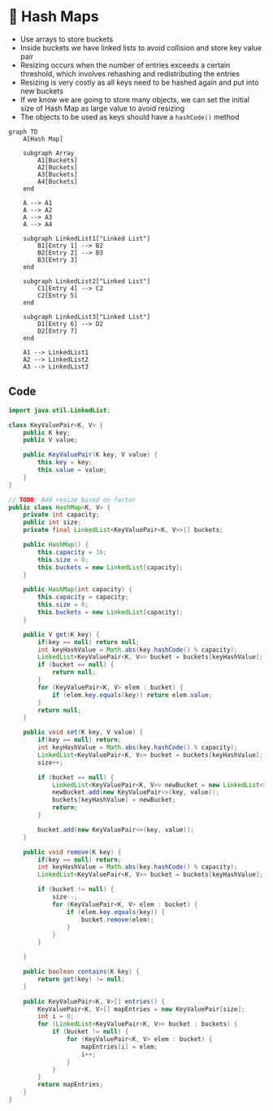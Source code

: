 # 🚀 Hash Maps

- Use arrays to store buckets
- Inside buckets we have linked lists to avoid collision and store key value pair
- Resizing occurs when the number of entries exceeds a certain threshold, which involves rehashing and redistributing the entries
- Resizing is very costly as all keys need to be hashed again and put into new buckets
- If we know we are going to store many objects, we can set the initial size of Hash Map as large value to avoid resizing
- The objects to be used as keys should have a `hashCode()` method

```mermaid
graph TD
    A[Hash Map]
    
    subgraph Array
        A1[Buckets]
        A2[Buckets]
        A3[Buckets]
        A4[Buckets]
    end
    
    A --> A1
    A --> A2
    A --> A3
    A --> A4
    
    subgraph LinkedList1["Linked List"]
        B1[Entry 1] --> B2
        B2[Entry 2] --> B3
        B3[Entry 3]
    end
    
    subgraph LinkedList2["Linked List"]
        C1[Entry 4] --> C2
        C2[Entry 5]
    end
    
    subgraph LinkedList3["Linked List"]
        D1[Entry 6] --> D2
        D2[Entry 7]
    end
    
    A1 --> LinkedList1
    A2 --> LinkedList2
    A3 --> LinkedList3

```


## Code


```java
import java.util.LinkedList;

class KeyValuePair<K, V> {
    public K key;
    public V value;

    public KeyValuePair(K key, V value) {
        this.key = key;
        this.value = value;
    }
}

// TODO: Add resize based on factor
public class HashMap<K, V> {
    private int capacity;
    public int size;
    private final LinkedList<KeyValuePair<K, V>>[] buckets;

    public HashMap() {
        this.capacity = 16;
        this.size = 0;
        this.buckets = new LinkedList[capacity];
    }

    public HashMap(int capacity) {
        this.capacity = capacity;
        this.size = 0;
        this.buckets = new LinkedList[capacity];
    }

    public V get(K key) {
        if(key == null) return null;
        int keyHashValue = Math.abs(key.hashCode() % capacity);
        LinkedList<KeyValuePair<K, V>> bucket = buckets[keyHashValue];
        if (bucket == null) {
            return null;
        }
        for (KeyValuePair<K, V> elem : bucket) {
            if (elem.key.equals(key)) return elem.value;
        }
        return null;
    }

    public void set(K key, V value) {
        if(key == null) return;
        int keyHashValue = Math.abs(key.hashCode() % capacity);
        LinkedList<KeyValuePair<K, V>> bucket = buckets[keyHashValue];
        size++;

        if (bucket == null) {
            LinkedList<KeyValuePair<K, V>> newBucket = new LinkedList<>();
            newBucket.add(new KeyValuePair<>(key, value));
            buckets[keyHashValue] = newBucket;
            return;
        }

        bucket.add(new KeyValuePair<>(key, value));
    }

    public void remove(K key) {
        if(key == null) return;
        int keyHashValue = Math.abs(key.hashCode() % capacity);
        LinkedList<KeyValuePair<K, V>> bucket = buckets[keyHashValue];

        if (bucket != null) {
            size--;
            for (KeyValuePair<K, V> elem : bucket) {
                if (elem.key.equals(key)) {
                    bucket.remove(elem);
                }
            }
        }

    }

    public boolean contains(K key) {
        return get(key) != null;
    }

    public KeyValuePair<K, V>[] entries() {
        KeyValuePair<K, V>[] mapEntries = new KeyValuePair[size];
        int i = 0;
        for (LinkedList<KeyValuePair<K, V>> bucket : buckets) {
            if (bucket != null) {
                for (KeyValuePair<K, V> elem : bucket) {
                    mapEntries[i] = elem;
                    i++;
                }
            }
        }
        return mapEntries;
    }
}
```

